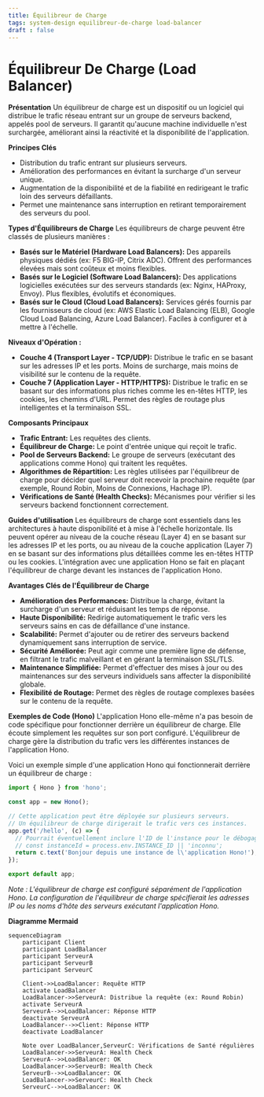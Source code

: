 ```yaml
---
title: Équilibreur de Charge
tags: system-design equilibreur-de-charge load-balancer
draft : false
---
```


# Équilibreur De Charge (Load Balancer)

**Présentation**
Un équilibreur de charge est un dispositif ou un logiciel qui distribue le trafic réseau entrant sur un groupe de serveurs backend, appelés pool de serveurs. Il garantit qu'aucune machine individuelle n'est surchargée, améliorant ainsi la réactivité et la disponibilité de l'application.

**Principes Clés**
- Distribution du trafic entrant sur plusieurs serveurs.
- Amélioration des performances en évitant la surcharge d'un serveur unique.
- Augmentation de la disponibilité et de la fiabilité en redirigeant le trafic loin des serveurs défaillants.
- Permet une maintenance sans interruption en retirant temporairement des serveurs du pool.

**Types d'Équilibreurs de Charge**
Les équilibreurs de charge peuvent être classés de plusieurs manières :
- **Basés sur le Matériel (Hardware Load Balancers):** Des appareils physiques dédiés (ex: F5 BIG-IP, Citrix ADC). Offrent des performances élevées mais sont coûteux et moins flexibles.
- **Basés sur le Logiciel (Software Load Balancers):** Des applications logicielles exécutées sur des serveurs standards (ex: Nginx, HAProxy, Envoy). Plus flexibles, évolutifs et économiques.
- **Basés sur le Cloud (Cloud Load Balancers):** Services gérés fournis par les fournisseurs de cloud (ex: AWS Elastic Load Balancing (ELB), Google Cloud Load Balancing, Azure Load Balancer). Faciles à configurer et à mettre à l'échelle.

**Niveaux d'Opération :**
- **Couche 4 (Transport Layer - TCP/UDP):** Distribue le trafic en se basant sur les adresses IP et les ports. Moins de surcharge, mais moins de visibilité sur le contenu de la requête.
- **Couche 7 (Application Layer - HTTP/HTTPS):** Distribue le trafic en se basant sur des informations plus riches comme les en-têtes HTTP, les cookies, les chemins d'URL. Permet des règles de routage plus intelligentes et la terminaison SSL.

**Composants Principaux**
- **Trafic Entrant:** Les requêtes des clients.
- **Équilibreur de Charge:** Le point d'entrée unique qui reçoit le trafic.
- **Pool de Serveurs Backend:** Le groupe de serveurs (exécutant des applications comme Hono) qui traitent les requêtes.
- **Algorithmes de Répartition:** Les règles utilisées par l'équilibreur de charge pour décider quel serveur doit recevoir la prochaine requête (par exemple, Round Robin, Moins de Connexions, Hachage IP).
- **Vérifications de Santé (Health Checks):** Mécanismes pour vérifier si les serveurs backend fonctionnent correctement.

**Guides d'utilisation**
Les équilibreurs de charge sont essentiels dans les architectures à haute disponibilité et à mise à l'échelle horizontale. Ils peuvent opérer au niveau de la couche réseau (Layer 4) en se basant sur les adresses IP et les ports, ou au niveau de la couche application (Layer 7) en se basant sur des informations plus détaillées comme les en-têtes HTTP ou les cookies. L'intégration avec une application Hono se fait en plaçant l'équilibreur de charge devant les instances de l'application Hono.

**Avantages Clés de l'Équilibreur de Charge**
- **Amélioration des Performances:** Distribue la charge, évitant la surcharge d'un serveur et réduisant les temps de réponse.
- **Haute Disponibilité:** Redirige automatiquement le trafic vers les serveurs sains en cas de défaillance d'une instance.
- **Scalabilité:** Permet d'ajouter ou de retirer des serveurs backend dynamiquement sans interruption de service.
- **Sécurité Améliorée:** Peut agir comme une première ligne de défense, en filtrant le trafic malveillant et en gérant la terminaison SSL/TLS.
- **Maintenance Simplifiée:** Permet d'effectuer des mises à jour ou des maintenances sur des serveurs individuels sans affecter la disponibilité globale.
- **Flexibilité de Routage:** Permet des règles de routage complexes basées sur le contenu de la requête.

**Exemples de Code (Hono)**
L'application Hono elle-même n'a pas besoin de code spécifique pour fonctionner derrière un équilibreur de charge. Elle écoute simplement les requêtes sur son port configuré. L'équilibreur de charge gère la distribution du trafic vers les différentes instances de l'application Hono.

Voici un exemple simple d'une application Hono qui fonctionnerait derrière un équilibreur de charge :

```typescript
import { Hono } from 'hono';

const app = new Hono();

// Cette application peut être déployée sur plusieurs serveurs.
// Un équilibreur de charge dirigerait le trafic vers ces instances.
app.get('/hello', (c) => {
  // Pourrait éventuellement inclure l'ID de l'instance pour le débogage
  // const instanceId = process.env.INSTANCE_ID || 'inconnu';
  return c.text('Bonjour depuis une instance de l\'application Hono!');
});

export default app;
```

*Note : L'équilibreur de charge est configuré séparément de l'application Hono. La configuration de l'équilibreur de charge spécifierait les adresses IP ou les noms d'hôte des serveurs exécutant l'application Hono.*

**Diagramme Mermaid**

```mermaid
sequenceDiagram
    participant Client
    participant LoadBalancer
    participant ServeurA
    participant ServeurB
    participant ServeurC

    Client->>LoadBalancer: Requête HTTP
    activate LoadBalancer
    LoadBalancer->>ServeurA: Distribue la requête (ex: Round Robin)
    activate ServeurA
    ServeurA-->>LoadBalancer: Réponse HTTP
    deactivate ServeurA
    LoadBalancer-->>Client: Réponse HTTP
    deactivate LoadBalancer

    Note over LoadBalancer,ServeurC: Vérifications de Santé régulières
    LoadBalancer->>ServeurA: Health Check
    ServeurA-->>LoadBalancer: OK
    LoadBalancer->>ServeurB: Health Check
    ServeurB-->>LoadBalancer: OK
    LoadBalancer->>ServeurC: Health Check
    ServeurC-->>LoadBalancer: OK
```
